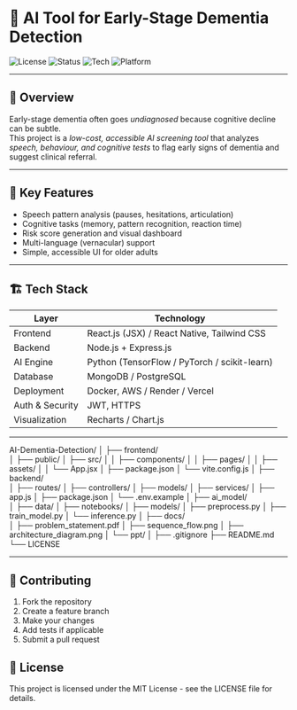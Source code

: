 
# 🧠 AI Tool for Early-Stage Dementia Detection

![License](https://img.shields.io/badge/license-MIT-blue.svg)
![Status](https://img.shields.io/badge/status-Active-brightgreen)
![Tech](https://img.shields.io/badge/AI-Powered-orange)
![Platform](https://img.shields.io/badge/platform-Web%20%7C%20Mobile-lightgrey)

---

## 📘 Overview
Early-stage dementia often goes *undiagnosed* because cognitive decline can be subtle.  
This project is a *low-cost, accessible AI screening tool* that analyzes *speech, behaviour, and cognitive tests* to flag early signs of dementia and suggest clinical referral.

---

## 🌟 Key Features
- Speech pattern analysis (pauses, hesitations, articulation)
- Cognitive tasks (memory, pattern recognition, reaction time)
- Risk score generation and visual dashboard
- Multi-language (vernacular) support
- Simple, accessible UI for older adults

---

## 🏗️ Tech Stack

| Layer | Technology |
|-------|------------|
| Frontend | React.js (JSX) / React Native, Tailwind CSS |
| Backend | Node.js + Express.js |
| AI Engine | Python (TensorFlow / PyTorch / scikit-learn) |
| Database | MongoDB / PostgreSQL |
| Deployment | Docker, AWS / Render / Vercel |
| Auth & Security | JWT, HTTPS |
| Visualization | Recharts / Chart.js |

---


AI-Dementia-Detection/
│
├── frontend/                
│   ├── public/
│   ├── src/
│   │   ├── components/
│   │   ├── pages/
│   │   ├── assets/
│   │   └── App.jsx
│   ├── package.json
│   └── vite.config.js
│
├── backend/                 
│   ├── routes/
│   ├── controllers/
│   ├── models/
│   ├── services/
│   ├── app.js
│   ├── package.json
│   └── .env.example
│
├── ai_model/               
│   ├── data/
│   ├── notebooks/
│   ├── models/
│   ├── preprocess.py
│   ├── train_model.py
│   └── inference.py
│
├── docs/                    
│   ├── problem_statement.pdf
│   ├── sequence_flow.png
│   ├── architecture_diagram.png
│   └── ppt/
│
├── .gitignore
├── README.md
└── LICENSE



---
## 🤝 Contributing

1. Fork the repository
2. Create a feature branch
3. Make your changes
4. Add tests if applicable
5. Submit a pull request

## 📄 License

This project is licensed under the MIT License - see the LICENSE file for details.
